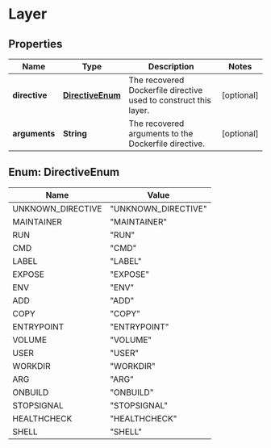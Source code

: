 
# Layer

## Properties
Name | Type | Description | Notes
------------ | ------------- | ------------- | -------------
**directive** | [**DirectiveEnum**](#DirectiveEnum) | The recovered Dockerfile directive used to construct this layer. |  [optional]
**arguments** | **String** | The recovered arguments to the Dockerfile directive. |  [optional]


<a name="DirectiveEnum"></a>
## Enum: DirectiveEnum
Name | Value
---- | -----
UNKNOWN_DIRECTIVE | &quot;UNKNOWN_DIRECTIVE&quot;
MAINTAINER | &quot;MAINTAINER&quot;
RUN | &quot;RUN&quot;
CMD | &quot;CMD&quot;
LABEL | &quot;LABEL&quot;
EXPOSE | &quot;EXPOSE&quot;
ENV | &quot;ENV&quot;
ADD | &quot;ADD&quot;
COPY | &quot;COPY&quot;
ENTRYPOINT | &quot;ENTRYPOINT&quot;
VOLUME | &quot;VOLUME&quot;
USER | &quot;USER&quot;
WORKDIR | &quot;WORKDIR&quot;
ARG | &quot;ARG&quot;
ONBUILD | &quot;ONBUILD&quot;
STOPSIGNAL | &quot;STOPSIGNAL&quot;
HEALTHCHECK | &quot;HEALTHCHECK&quot;
SHELL | &quot;SHELL&quot;



